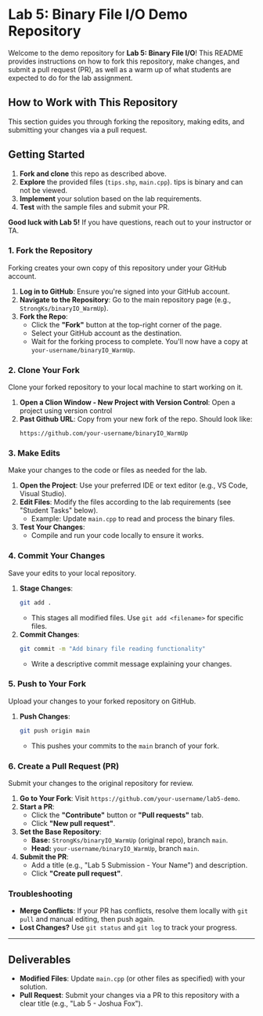 # Lab 5: Binary File I/O Demo Repository

Welcome to the demo repository for **Lab 5: Binary File I/O**! This README provides instructions on how to fork this repository, make changes, and submit a pull request (PR), as well as a warm up of what students are expected to do for the lab assignment.

## How to Work with This Repository

This section guides you through forking the repository, making edits, and submitting your changes via a pull request.

## Getting Started

1. **Fork and clone** this repo as described above.
2. **Explore** the provided files (`tips.shp`, `main.cpp`). tips is binary and can not be viewed.
3. **Implement** your solution based on the lab requirements.
4. **Test** with the sample files and submit your PR.

**Good luck with Lab 5!** If you have questions, reach out to your instructor or TA.

### 1. Fork the Repository

Forking creates your own copy of this repository under your GitHub account.

1. **Log in to GitHub**: Ensure you're signed into your GitHub account.
2. **Navigate to the Repository**: Go to the main repository page (e.g., `StrongKs/binaryIO_WarmUp`).
3. **Fork the Repo**:
    - Click the **"Fork"** button at the top-right corner of the page.
    - Select your GitHub account as the destination.
    - Wait for the forking process to complete. You'll now have a copy at `your-username/binaryIO_WarmUp`.

### 2. Clone Your Fork

Clone your forked repository to your local machine to start working on it.

1. **Open a Clion Window - New Project with Version Control**: Open a project using version control
2. **Past Github URL**: Copy from your new fork of the repo. Should look like:
   ```
   https://github.com/your-username/binaryIO_WarmUp
   ```
### 3. Make Edits

Make your changes to the code or files as needed for the lab.

1. **Open the Project**: Use your preferred IDE or text editor (e.g., VS Code, Visual Studio).
2. **Edit Files**: Modify the files according to the lab requirements (see "Student Tasks" below).
    - Example: Update `main.cpp` to read and process the binary files.
3. **Test Your Changes**:
    - Compile and run your code locally to ensure it works.

### 4. Commit Your Changes

Save your edits to your local repository.

1. **Stage Changes**:
   ```bash
   git add .
   ```
    - This stages all modified files. Use `git add <filename>` for specific files.
2. **Commit Changes**:
   ```bash
   git commit -m "Add binary file reading functionality"
   ```
    - Write a descriptive commit message explaining your changes.

### 5. Push to Your Fork

Upload your changes to your forked repository on GitHub.

1. **Push Changes**:
   ```bash
   git push origin main
   ```
    - This pushes your commits to the `main` branch of your fork.

### 6. Create a Pull Request (PR)

Submit your changes to the original repository for review.

1. **Go to Your Fork**: Visit `https://github.com/your-username/lab5-demo`.
2. **Start a PR**:
    - Click the **"Contribute"** button or **"Pull requests"** tab.
    - Click **"New pull request"**.
3. **Set the Base Repository**:
    - **Base:** `StrongKs/binaryIO_WarmUp` (original repo), branch `main`.
    - **Head:** `your-username/binaryIO_WarmUp`, branch `main`.
4. **Submit the PR**:
    - Add a title (e.g., "Lab 5 Submission - Your Name") and description.
    - Click **"Create pull request"**.

### Troubleshooting

- **Merge Conflicts**: If your PR has conflicts, resolve them locally with `git pull` and manual editing, then push again.
- **Lost Changes?** Use `git status` and `git log` to track your progress.

---

## Deliverables

- **Modified Files**: Update `main.cpp` (or other files as specified) with your solution.
- **Pull Request**: Submit your changes via a PR to this repository with a clear title (e.g., "Lab 5 - Joshua Fox").

